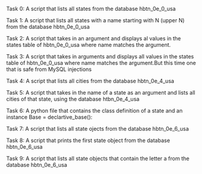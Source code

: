 Task 0:
A script that lists all states from the database hbtn_0e_0_usa

Task 1:
A script that lists all states with a name starting with N (upper N) from the database hbtn_0e_0_usa

Task 2:
A script that takes in an argument and displays al values in the states table of hbtn_0e_0_usa where name matches the argument.

Task 3:
A script that takes in arguments and displays all values in the states table of hbtn_0e_0_usa where name matches the argument.But this time one that is safe from MySQL injections

Task 4:
A script that lists all cities from the database hbtn_0e_4_usa

Task 5:
A script that takes in the name of a state as an argument and lists all cities of that state, using the database htbn_0e_4_usa

Task 6:
A python file that contains the class definition of a state and an instance Base = declartive_base():

Task 7:
A script that lists all state ojects from the database hbtn_0e_6_usa

Task 8:
A script that prints the first state object from the database hbtn_0e_6_usa

Task 9:
A script that lists all state objects that contain the letter a from the database hbtn_0e_6_usa
